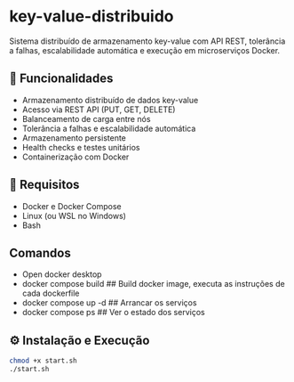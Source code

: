 # key-value-distribuido
Sistema distribuído de armazenamento key-value com API REST, tolerância a falhas, escalabilidade automática e execução em microserviços Docker.

## 🧱 Funcionalidades
- Armazenamento distribuído de dados key-value
- Acesso via REST API (PUT, GET, DELETE)
- Balanceamento de carga entre nós
- Tolerância a falhas e escalabilidade automática
- Armazenamento persistente
- Health checks e testes unitários
- Containerização com Docker

## 🚀 Requisitos
- Docker e Docker Compose
- Linux (ou WSL no Windows)
- Bash

## Comandos
- Open docker desktop
- docker compose build ## Build docker image, executa as instruções de cada dockerfile
- docker compose up -d  ## Arrancar os serviços
- docker compose ps ## Ver o estado dos serviços


## ⚙️ Instalação e Execução
```bash
chmod +x start.sh
./start.sh